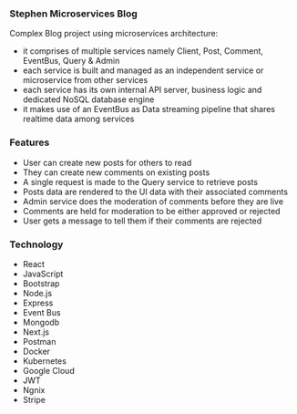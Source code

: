 ### Stephen Microservices Blog
Complex Blog project using microservices architecture:
  - it comprises of multiple services namely Client, Post, Comment, EventBus, Query & Admin
  - each service is built and managed as an independent service or microservice from other services
  - each service has its own internal API server, business logic and dedicated NoSQL database engine
  - it makes use of an EventBus as Data streaming pipeline that shares realtime data among services

### Features
- User can create new posts for others to read
- They can create new comments on existing posts
- A single request is made to the Query service to retrieve posts 
- Posts data are rendered to the UI data with their associated comments
- Admin service does the moderation of comments before they are live
- Comments are held for moderation to be either approved or rejected
- User gets a message to tell them if their comments are rejected

### Technology
- React
- JavaScript
- Bootstrap
- Node.js
- Express
- Event Bus
- Mongodb
- Next.js
- Postman
- Docker
- Kubernetes
- Google Cloud
- JWT
- Ngnix
- Stripe
